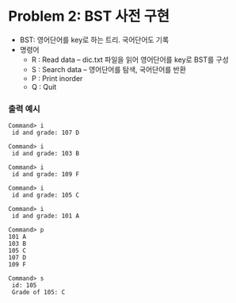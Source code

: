 # Problem 2: BST 사전 구현

- BST: 영어단어를 key로 하는 트리. 국어단어도 기록
- 명령어
  - R : Read data – dic.txt 파일을 읽어 영어단어를 key로 BST를 구성
  - S : Search data – 영어단어를 탐색, 국어단어를 반환
  - P : Print inorder
  - Q : Quit

### 출력 예시

```
Command> i
 id and grade: 107 D

Command> i
 id and grade: 103 B

Command> i
 id and grade: 109 F

Command> i
 id and grade: 105 C

Command> i
 id and grade: 101 A

Command> p
101 A
103 B
105 C
107 D
109 F

Command> s
 id: 105
 Grade of 105: C
```
